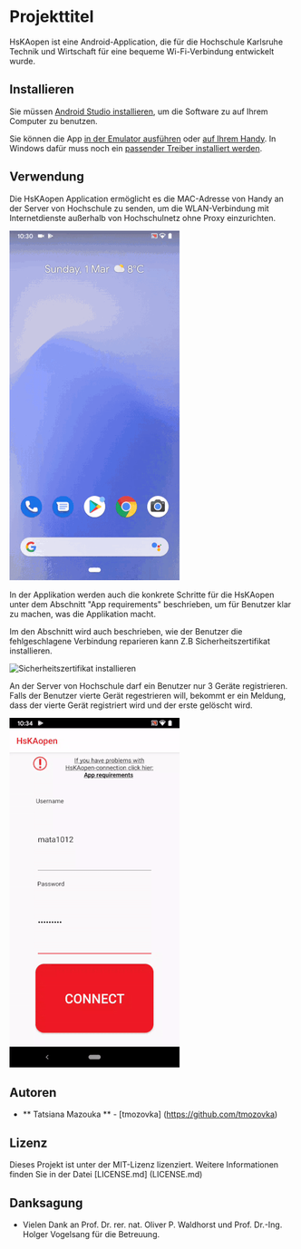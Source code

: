 # Projekttitel

HsKAopen ist eine Android-Application, die für die Hochschule Karlsruhe Technik und Wirtschaft für eine bequeme Wi-Fi-Verbindung entwickelt wurde.

## Installieren

Sie müssen [Android Studio installieren](https://developer.android.com/studio/install), um die Software zu auf Ihrem Computer zu benutzen.

Sie können die App [in der Emulator ausführen](https://developer.android.com/studio/run/emulator) oder [auf Ihrem Handy](https://developer.android.com/studio/run/device). In Windows dafür muss noch ein [passender Treiber installiert werden](https://developer.android.com/studio/run/oem-usb). 

## Verwendung

Die HsKAopen Application ermöglicht es die MAC-Adresse von Handy an der Server von Hochschule zu senden, um die WLAN-Verbindung mit Internetdienste außerhalb von Hochschulnetz ohne Proxy einzurichten. 

![Connect to HsKAopen](images_for_readme/gif_use_app.gif)

In der Applikation werden auch die konkrete Schritte für die HsKAopen unter dem Abschnitt "App requirements" beschrieben, um für Benutzer klar zu machen, was die Applikation macht. 

Im den Abschnitt wird auch beschrieben, wie der Benutzer die fehlgeschlagene Verbindung reparieren kann Z.B Sicherheitszertifikat installieren.

![Sicherheitszertifikat installieren](images_for_readme/install_certificate.gif)

An der Server von Hochschule darf ein Benutzer nur 3 Geräte registrieren. Falls der Benutzer vierte Gerät regestrieren will, bekommt er ein Meldung, dass der vierte Gerät registriert wird und der erste gelöscht wird.

![Registrationsmeldung](images_for_readme/allow_just_3_devices.gif)

## Autoren

* ** Tatsiana Mazouka ** - [tmozovka] (https://github.com/tmozovka)

## Lizenz

Dieses Projekt ist unter der MIT-Lizenz lizenziert. Weitere Informationen finden Sie in der Datei [LICENSE.md] (LICENSE.md)

## Danksagung

* Vielen Dank an Prof. Dr. rer. nat. Oliver P. Waldhorst und Prof. Dr.-Ing. Holger Vogelsang für die Betreuung. 